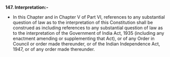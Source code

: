**147. Interpretation:-** 
- In this Chapter and in Chapter V of Part VI, references to any substantial question of law as to the interpretation of this Constitution shall be construed as including references to any substantial question of law as to the interpretation of the Government of India Act, 1935 (including any enactment amending or supplementing that Act), or of any Order in Council or order made thereunder, or of the Indian Independence Act, 1947, or of any order made thereunder.
